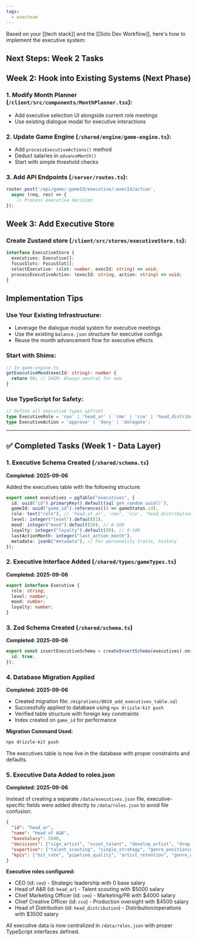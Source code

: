 ```yaml
---
tags:
  - execteam
---
```

Based on your [[tech stack]] and the [[Solo Dev Workflow]], here's how to implement the executive system:

## **Next Steps: Week 2 Tasks**

## **Week 2: Hook into Existing Systems** (Next Phase)

### 1. **Modify Month Planner** (`/client/src/components/MonthPlanner.tsx`):
- Add executive selection UI alongside current role meetings
- Use existing dialogue modal for executive interactions

### 2. **Update Game Engine** (`/shared/engine/game-engine.ts`):
- Add `processExecutiveActions()` method
- Deduct salaries in `advanceMonth()`
- Start with simple threshold checks

### 3. **Add API Endpoints** (`/server/routes.ts`):
```typescript
router.post('/api/game/:gameId/executive/:execId/action', 
  async (req, res) => {
    // Process executive decision
});
```

## **Week 3: Add Executive Store**

### Create Zustand store (`/client/src/stores/executiveStore.ts`):
```typescript
interface ExecutiveStore {
  executives: Executive[];
  focusSlots: FocusSlot[];
  selectExecutive: (slot: number, execId: string) => void;
  processExecutiveAction: (execId: string, action: string) => void;
}
```

## **Implementation Tips**

### **Use Your Existing Infrastructure**:
- Leverage the dialogue modal system for executive meetings
- Use the existing `balance.json` structure for executive configs
- Reuse the month advancement flow for executive effects

### **Start with Shims**:
```typescript
// In game-engine.ts
getExecutiveMood(execId: string): number {
  return 50; // SHIM: Always neutral for now
}
```

### **Use TypeScript for Safety**:
```typescript
// Define all executive types upfront
type ExecutiveRole = 'ceo' | 'head_ar' | 'cmo' | 'cco' | 'head_distribution';
type ExecutiveAction = 'approve' | 'deny' | 'delegate';
```

---

## **✅ Completed Tasks (Week 1 - Data Layer)**

### **1. Executive Schema Created** (`/shared/schema.ts`)
**Completed: 2025-09-06**

Added the executives table with the following structure:
```typescript
export const executives = pgTable("executives", {
  id: uuid("id").primaryKey().default(sql`gen_random_uuid()`),
  gameId: uuid("game_id").references(() => gameStates.id),
  role: text("role"), // 'head_of_ar', 'cmo', 'cco', 'head_distribution'
  level: integer("level").default(1),
  mood: integer("mood").default(50), // 0-100
  loyalty: integer("loyalty").default(50), // 0-100
  lastActionMonth: integer("last_action_month"),
  metadata: jsonb("metadata"), // For personality traits, history
});
```

### **2. Executive Interface Added** (`/shared/types/gameTypes.ts`)
**Completed: 2025-09-06**

```typescript
export interface Executive {
  role: string;
  level: number;
  mood: number;
  loyalty: number;
}
```

### **3. Zod Schema Created** (`/shared/schema.ts`)
**Completed: 2025-09-06**

```typescript
export const insertExecutiveSchema = createInsertSchema(executives).omit({
  id: true,
});
```

### **4. Database Migration Applied**
**Completed: 2025-09-06**

- Created migration file: `/migrations/0010_add_executives_table.sql`
- Successfully applied to database using `npx drizzle-kit push`
- Verified table structure with foreign key constraints
- Index created on `game_id` for performance

**Migration Command Used:**
```bash
npx drizzle-kit push
```

The executives table is now live in the database with proper constraints and defaults.

### **5. Executive Data Added to roles.json**
**Completed: 2025-09-06**

Instead of creating a separate `/data/executives.json` file, executive-specific fields were added directly to `/data/roles.json` to avoid file confusion:

```json
{
  "id": "head_ar",
  "name": "Head of A&R",
  "baseSalary": 5000,
  "decisions": ["sign_artist", "scout_talent", "develop_artist", "drop_artist"],
  "expertise": ["talent_scouting", "single_strategy", "genre_positioning", "artist_development"],
  "kpis": ["hit_rate", "pipeline_quality", "artist_retention", "genre_diversity"]
}
```

**Executive roles configured:**
- CEO (id: `ceo`) - Strategic leadership with 0 base salary
- Head of A&R (id: `head_ar`) - Talent scouting with $5000 salary
- Chief Marketing Officer (id: `cmo`) - Marketing/PR with $4000 salary  
- Chief Creative Officer (id: `cco`) - Production oversight with $4500 salary
- Head of Distribution (id: `head_distribution`) - Distribution/operations with $3500 salary

All executive data is now centralized in `/data/roles.json` with proper TypeScript interfaces defined.
